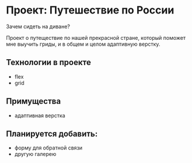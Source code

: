 # Проект: Путешествие по России

Зачем сидеть на диване?

Проект о путеществие по нашей прекрасной стране, который поможет мне выучить гриды, и в общем и целом адаптивную верстку.

## Технологии в проекте

* flex
* grid

## Примущества

* адаптивная верстка

## Планируется добавить:

* форму для обратной связи
* другую галерею
